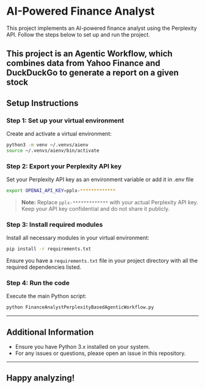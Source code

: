# AI-Powered Finance Analyst

This project implements an AI-powered finance analyst using the Perplexity API. Follow the steps below to set up and run the project.

This project is an Agentic Workflow, which combines data from Yahoo Finance and DuckDuckGo to generate a report on a given stock
---

## Setup Instructions

### Step 1: Set up your virtual environment

Create and activate a virtual environment:

```bash
python3 -m venv ~/.venvs/aienv
source ~/.venvs/aienv/bin/activate
```

### Step 2: Export your Perplexity API key

Set your Perplexity API key as an environment variable or add it in .env file

```bash
export OPENAI_API_KEY=pplx-*************
```

> **Note:** Replace `pplx-*************` with your actual Perplexity API key. Keep your API key confidential and do not share it publicly.

### Step 3: Install required modules

Install all necessary modules in your virtual environment:

```bash
pip install -r requirements.txt
```

Ensure you have a `requirements.txt` file in your project directory with all the required dependencies listed.

### Step 4: Run the code

Execute the main Python script:

```bash
python FinanceAnalystPerplexityBasedAgenticWorkflow.py
```

---

## Additional Information

- Ensure you have Python 3.x installed on your system.
- For any issues or questions, please open an issue in this repository.

---

## Happy analyzing!
